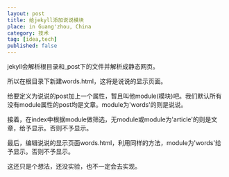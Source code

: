 ```yaml
---
layout: post
title: 给jekyll添加说说模块
place: in Guang'zhou, China
category: 技术
tag: [idea,tech]
published: false
---
```

jekyll会解析根目录和_post下的文件并解析成静态网页。

所以在根目录下新建words.html，这将是说说的显示页面。

给要定义为说说的post加上一个属性，暂且叫他module(模块)吧。我们默认所有没有module属性的post均是文章。module为'words'的则是说说。

接着，在index中根据module做筛选，无module或module为'article'的则是文章，给予显示。否则不予显示。

最后，编辑说说的显示页面words.html，利用同样的方法，module为'words'给予显示。否则不予显示。

这还只是个想法，还没实验，也不一定会去实现。


